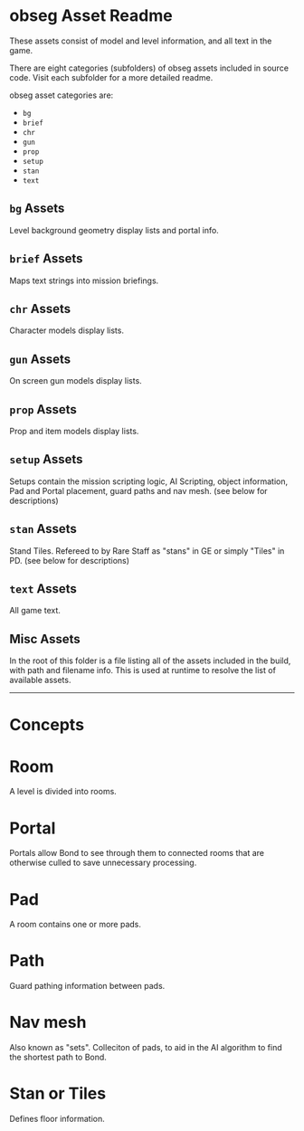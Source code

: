 # obseg Asset Readme

These assets consist of model and level information, and all text in the game.

There are eight categories (subfolders) of obseg assets included in source code. Visit each subfolder for a more detailed readme.

obseg asset categories are:

* `bg`
* `brief`
* `chr`
* `gun`
* `prop`
* `setup`
* `stan`
* `text`

## `bg` Assets
Level background geometry display lists and portal info.

## `brief` Assets
Maps text strings into mission briefings.

## `chr` Assets
Character models display lists.

## `gun` Assets
On screen gun models display lists.

## `prop` Assets
Prop and item models display lists.

## `setup` Assets
Setups contain the mission scripting logic, AI Scripting, object information, Pad and Portal placement, guard paths and nav mesh. (see below for descriptions)

## `stan` Assets
Stand Tiles. Refereed to by Rare Staff as "stans" in GE or simply "Tiles" in PD. (see below for descriptions)

## `text` Assets
All game text.

## Misc Assets
In the root of this folder is a file listing all of the assets included in the build, with path and filename info. This is used at runtime to resolve the list of available assets.

-----

# Concepts

# Room
A level is divided into rooms.

# Portal
Portals allow Bond to see through them to connected rooms that are otherwise culled to save unnecessary processing.

# Pad
A room contains one or more pads.

# Path
Guard pathing information between pads.

# Nav mesh
Also known as "sets". Colleciton of pads, to aid in the AI algorithm to find the shortest path to Bond.

# Stan or Tiles
Defines floor information.
